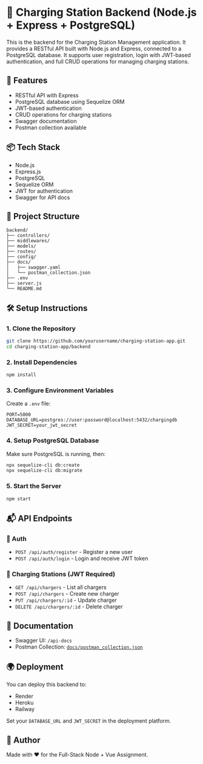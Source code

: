 # 🔌 Charging Station Backend (Node.js + Express + PostgreSQL)

This is the backend for the Charging Station Management application. It provides a RESTful API built with Node.js and Express, connected to a PostgreSQL database. It supports user registration, login with JWT-based authentication, and full CRUD operations for managing charging stations.

## 🚀 Features

- RESTful API with Express
- PostgreSQL database using Sequelize ORM
- JWT-based authentication
- CRUD operations for charging stations
- Swagger documentation
- Postman collection available

## 📦 Tech Stack

- Node.js
- Express.js
- PostgreSQL
- Sequelize ORM
- JWT for authentication
- Swagger for API docs

## 📂 Project Structure

```
backend/
├── controllers/
├── middlewares/
├── models/
├── routes/
├── config/
├── docs/
│   ├── swagger.yaml
│   └── postman_collection.json
├── .env
├── server.js
└── README.md
```

## 🛠 Setup Instructions

### 1. Clone the Repository

```bash
git clone https://github.com/yourusername/charging-station-app.git
cd charging-station-app/backend
```

### 2. Install Dependencies

```bash
npm install
```

### 3. Configure Environment Variables

Create a `.env` file:

```env
PORT=5000
DATABASE_URL=postgres://user:password@localhost:5432/chargingdb
JWT_SECRET=your_jwt_secret
```

### 4. Setup PostgreSQL Database

Make sure PostgreSQL is running, then:

```bash
npx sequelize-cli db:create
npx sequelize-cli db:migrate
```

### 5. Start the Server

```bash
npm start
```

## 📬 API Endpoints

### 🔐 Auth

- `POST /api/auth/register` - Register a new user
- `POST /api/auth/login` - Login and receive JWT token

### 🔌 Charging Stations (JWT Required)

- `GET /api/chargers` - List all chargers
- `POST /api/chargers` - Create new charger
- `PUT /api/chargers/:id` - Update charger
- `DELETE /api/chargers/:id` - Delete charger

## 📘 Documentation

- Swagger UI: `/api-docs`
- Postman Collection: [`docs/postman_collection.json`](./docs/postman_collection.json)

## 🌍 Deployment

You can deploy this backend to:
- Render
- Heroku
- Railway

Set your `DATABASE_URL` and `JWT_SECRET` in the deployment platform.

## 👤 Author

Made with ❤️ for the Full-Stack Node + Vue Assignment.